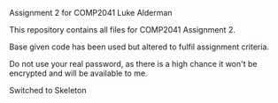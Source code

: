 Assignment 2 for COMP2041
Luke Alderman

This repository contains all files for COMP2041 Assignment 2.

Base given code has been used but altered to fulfil assignment criteria.

Do not use your real password, as there is a high chance it won't be encrypted and will be available to me.

Switched to Skeleton